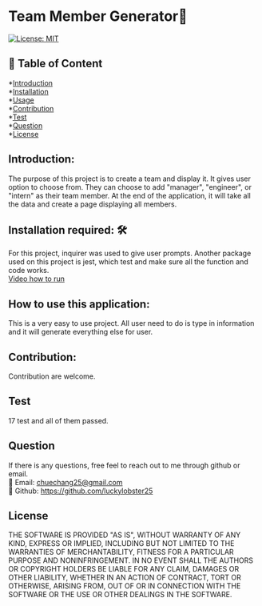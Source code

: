 # Team Member Generator💎
[![License: MIT](https://img.shields.io/badge/License-MIT-yellow.svg)](https://opensource.org/licenses/MIT)
## 📝 Table of Content
*[Introduction](#introduction)  
*[Installation](#installation)  
*[Usage](#usage)  
*[Contribution](#contribution)  
*[Test](#test)  
*[Question](#question)  
*[License](#license)  
## Introduction: 
The purpose of this project is to create a team and display it. It gives user option to choose from. They can choose to add "manager", "engineer", or "intern" as their team member. At the end of the application, it will take all the data and create a page displaying all members.   
## Installation required: 🛠️
For this project, inquirer was used to give user prompts. Another package used on this project is jest, which test and make sure all the function and code works.  
[Video how to run](https://watch.screencastify.com/v/eqsdUintPTcA5KZUbJDS) 
## How to use this application:
This is a very easy to use project. All user need to do is type in information and it will generate everything else for user. 
## Contribution:
Contribution are welcome. 
## Test
17 test and all of them passed. 
## Question
If there is any questions, free feel to reach out to me through github or email.  
📧 Email: <chuechang25@gmail.com>  
📂 Github: <https://github.com/luckylobster25>  
## License
THE SOFTWARE IS PROVIDED "AS IS", WITHOUT WARRANTY OF ANY KIND, EXPRESS OR IMPLIED, INCLUDING BUT NOT LIMITED TO THE WARRANTIES OF MERCHANTABILITY, FITNESS FOR A PARTICULAR PURPOSE AND NONINFRINGEMENT. IN NO EVENT SHALL THE AUTHORS OR COPYRIGHT HOLDERS BE LIABLE FOR ANY CLAIM, DAMAGES OR OTHER LIABILITY, WHETHER IN AN ACTION OF CONTRACT, TORT OR OTHERWISE, ARISING FROM, OUT OF OR IN CONNECTION WITH THE SOFTWARE OR THE USE OR OTHER DEALINGS IN THE SOFTWARE.  


